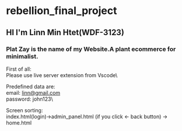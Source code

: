 # rebellion_final_project

## HI I'm Linn Min Htet(WDF-3123)

### Plat Zay is the name of my Website.A plant ecommerce for minimalist.

First of all:\
Please use live server extension from Vscode\

Predefined data are:\
email: linn@gmail.com\
password: john123\

Screen sorting:\
index.html(login)->admin_panel.html (if you click <- back button) -> home.html







